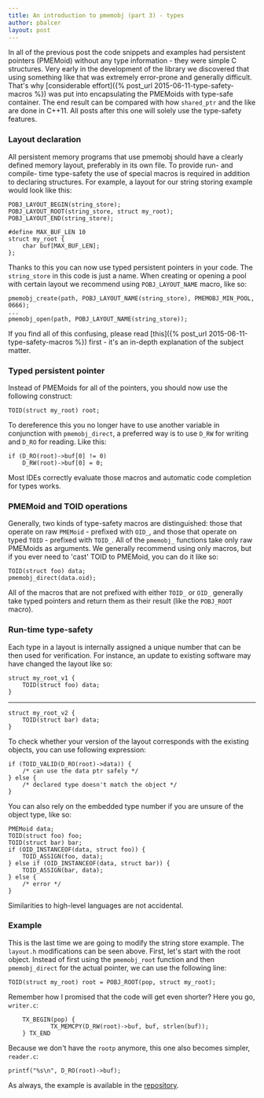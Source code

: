 ```yaml
---
title: An introduction to pmemobj (part 3) - types
author: pbalcer
layout: post
---
```


In all of the previous post the code snippets and examples had persistent pointers (PMEMoid) without any type information - they were simple C structures. Very early in the development of the library we discovered that using something like that was extremely error-prone and generally difficult. That's why [considerable effort]({% post_url 2015-06-11-type-safety-macros %}) was put into encapsulating the PMEMoids with type-safe container. The end result can be compared with how `shared_ptr` and the like are done in C++11. All posts after this one will solely use the type-safety features.

### Layout declaration

All persistent memory programs that use pmemobj should have a clearly defined memory layout, preferably in its own file. To provide run- and compile- time type-safety the use of special macros is required in addition to declaring structures. For example, a layout for our string storing example would look like this:

	POBJ_LAYOUT_BEGIN(string_store);
	POBJ_LAYOUT_ROOT(string_store, struct my_root);
	POBJ_LAYOUT_END(string_store);
	
	#define	MAX_BUF_LEN 10
	struct my_root {
		char buf[MAX_BUF_LEN];
	};

Thanks to this you can now use typed persistent pointers in your code. The `string_store` in this code is just a name. When creating or opening a pool with certain layout we recommend using `POBJ_LAYOUT_NAME` macro, like so:

	pmemobj_create(path, POBJ_LAYOUT_NAME(string_store), PMEMOBJ_MIN_POOL, 0666);
	...
	pmemobj_open(path, POBJ_LAYOUT_NAME(string_store));

If you find all of this confusing, please read [this]({% post_url 2015-06-11-type-safety-macros %}) first - it's an in-depth explanation of the subject matter.

### Typed persistent pointer

Instead of PMEMoids for all of the pointers, you should now use the following construct:

	TOID(struct my_root) root;

To dereference this you no longer have to use another variable in conjunction with `pmemobj_direct`, a preferred way is to use `D_RW` for writing and `D_RO` for reading. Like this:

	if (D_RO(root)->buf[0] != 0)
		D_RW(root)->buf[0] = 0;

Most IDEs correctly evaluate those macros and automatic code completion for types works.

### PMEMoid and TOID operations

Generally, two kinds of type-safety macros are distinguished: those that operate on raw `PMEMoid` - prefixed with `OID_`, and those that operate on typed `TOID` - prefixed with `TOID_`. All of the `pmemobj_` functions take only raw PMEMoids as arguments. We generally recommend using only macros, but if you ever need to 'cast' TOID to PMEMoid, you can do it like so:

	TOID(struct foo) data;
	pmemobj_direct(data.oid);

All of the macros that are not prefixed with either `TOID_` or `OID_` generally take typed pointers and return them as their result (like the `POBJ_ROOT` macro).

### Run-time type-safety

Each type in a layout is internally assigned a unique number that can be then used for verification. For instance, an update to existing software may have changed the layout like so:

	struct my_root_v1 {
		TOID(struct foo) data;
	}

----------

	struct my_root_v2 {
		TOID(struct bar) data;
	}

To check whether your version of the layout corresponds with the existing objects, you can use following expression: 

	if (TOID_VALID(D_RO(root)->data)) {
		/* can use the data ptr safely */
	} else {
		/* declared type doesn't match the object */
	}

You can also rely on the embedded type number if you are unsure of the object type, like so:

	PMEMoid data;
	TOID(struct foo) foo;
	TOID(struct bar) bar;
	if (OID_INSTANCEOF(data, struct foo)) {
		TOID_ASSIGN(foo, data);
	} else if (OID_INSTANCEOF(data, struct bar)) {
		TOID_ASSIGN(bar, data);
	} else {
		/* error */
	}

Similarities to high-level languages are not accidental.

### Example

This is the last time we are going to modify the string store example. The `layout.h` modifications can be seen above. First, let's start with the root object. Instead of first using the `pmemobj_root` function and then `pmemobj_direct` for the actual pointer, we can use the following line:

	TOID(struct my_root) root = POBJ_ROOT(pop, struct my_root);

Remember how I promised that the code will get even shorter? Here you go, `writer.c`:

        TX_BEGIN(pop) {
                TX_MEMCPY(D_RW(root)->buf, buf, strlen(buf));
        } TX_END

Because we don't have the `rootp` anymore, this one also becomes simpler, `reader.c`:

	printf("%s\n", D_RO(root)->buf);

As always, the example is available in the [repository](https://github.com/pmem/nvml/tree/master/src/examples/libpmemobj).

